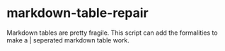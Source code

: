 # markdown-table-repair
Markdown tables are pretty fragile. This script can add the formalities to make a | seperated markdown table work.

